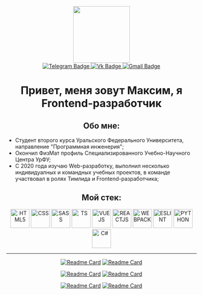 <div id="header" align="center">
  <img src="https://media.giphy.com/media/v1.Y2lkPTc5MGI3NjExOGE4NTl1YjNnMXhyb25rNXphMjIwdHlicm82ZDBta2FuOXhzZDVzZCZlcD12MV9pbnRlcm5hbF9naWZfYnlfaWQmY3Q9cw/CwTvSiWflgCGKgz5eb/giphy.gif" width="150"/>
  <div id="badges">
    <a href="https://t.me/ellepheria">
      <img src="https://img.shields.io/badge/Telegram-blue?style=for-the-badge&logo=telegram&logoColor=white" alt="Telegram Badge"/>
    </a>
    <a href="https://vk.com/ellepheria">
      <img src="https://img.shields.io/badge/VK-blue?style=for-the-badge&logo=vk&logoColor=white" alt="Vk Badge"/>
    </a>
    <a href="mailto:maksim.mineeff@gmail.com">
      <img src="https://img.shields.io/badge/Gmail-blue?style=for-the-badge&logo=gmail&logoColor=white" alt="Gmail Badge"/>
    </a>
<!--     https://simpleicons.org/ -->
  </div>
  <h1>Привет, меня зовут Максим, я Frontend-разработчик</h1>

  <h2>Обо мне:</h2>

  <ul align="left">
    <li>
      Студент второго курса Уральского Федерального Университета, направление "Программная инженерия";
    </li>
    <li>
      Окончил ФизМат профиль Специализированного Учебно-Научного Центра УрФУ;
    </li>
    <li>
      С 2020 года изучаю Web-разработку, выполнил несколько индивидуалных и командных учебных проектов, в команде участвовал в ролях Тимлида и Frontend-разработчика;
    </li>
  </ul>

  <h2>Мой стек:</h2>

  <img src="https://github.com/ellepheria/ellepheria/assets/98586096/eaa095ed-622a-479c-a23e-c9250a4fcbf5" alt="HTML5" width="50" />
  <img src="https://github.com/ellepheria/ellepheria/assets/98586096/93c55446-8859-4bb9-a029-0827768d5dc3" alt="CSS" width="50" />
  <img src="https://github.com/ellepheria/ellepheria/assets/98586096/515b5481-8c0d-4a36-bb39-1221316f1f2e" alt="SASS" width="50" />
  <img src="https://github.com/ellepheria/ellepheria/assets/98586096/b24fb701-47a5-4ab6-82de-bc4235d6884d" alt="TS" width="50" />
  <img src="https://github.com/ellepheria/ellepheria/assets/98586096/2754fb94-500b-4259-9319-e45ed03bda94" alt="VUEJS" width="50" />
  <img src="https://github.com/ellepheria/ellepheria/assets/98586096/920050d0-23ef-410a-82a1-a08dc14dcadc" alt="REACTJS" width="50" />
  <img src="https://github.com/ellepheria/ellepheria/assets/98586096/8a63b615-58d9-424e-8abc-7ee2776ba576" alt="WEBPACK" width="50" />
  <img src="https://github.com/ellepheria/ellepheria/assets/98586096/2b2082dc-3442-4611-9922-296edf6205a1" alt="ESLINT" width="50" />
  <img src="https://github.com/ellepheria/ellepheria/assets/98586096/766bed58-8b49-4a96-b2ae-15345ef58cb5" alt="PYTHON" width="50" />
  <img src="https://github.com/ellepheria/ellepheria/assets/98586096/f52ad7cb-a339-415d-a8a6-15bdd2b87106" alt="C#" width="50" />

  ----

  [![Readme Card](https://github-readme-stats.vercel.app/api/pin/?username=ellepheria&repo=production-project)](https://github.com/ellepheria/production-project)
  [![Readme Card](https://github-readme-stats.vercel.app/api/pin/?username=akakayka&repo=Mobile-app)](https://github.com/akakayka/Mobile-app)

  [![Readme Card](https://github-readme-stats.vercel.app/api/pin/?username=ellepheria&repo=Ulearn-Python)](https://github.com/ellepheria/Ulearn-Python)
  [![Readme Card](https://github-readme-stats.vercel.app/api/pin/?username=ellepheria&repo=UsmaTimetableBot)](https://github.com/ellepheria/UsmaTimetableBot)

  [![Readme Card](https://github-readme-stats.vercel.app/api/pin/?username=ellepheria&repo=ulearn-practicies)](https://github.com/ellepheria/ulearn-practicies)
  [![Readme Card](https://github-readme-stats.vercel.app/api/pin/?username=ellepheria&repo=digital-portfolio-fj)](https://github.com/ellepheria/digital-portfolio-fj)

</div>
